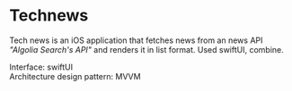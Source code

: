 # Technews

Tech news is an iOS application that fetches news from an news API *"Algolia Search's API"* and renders it in list format. Used swiftUI, combine.

Interface: swiftUI <br>
Architecture design pattern: MVVM
